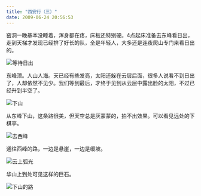 ```yaml
---
title: "西安行（三）"
date: 2009-06-24 20:56:53
---
```


窑洞一晚基本没睡着，浑身都在疼，床板还特别硬。4点起床准备去东峰看日出，走到天梯才发现已经排了好长的队，全是年轻人，大多还是连夜爬山专门来看日出的。 

![等待日出](../../../images/2009/e7ad89e5be85e697a5e587ba1.jpg "等待日出") 

东峰顶。人山人海。天已经有些发亮，太阳还躲在云层后面，很多人说看不到日出了，人却依然不见少。我们等到最后，才终于见到从云层中露出脸的太阳，不过已经升到半空了。 

![下山](../../../images/2009/e4b88be5b1b11.jpg "下山") 

从东峰下山，这条路很美，但天空总是灰蒙蒙的，拍不出效果。可以看见远处的下棋亭。 

![去西峰](../../../images/2009/e58ebbe8a5bfe5b3b0.jpg "去西峰") 

通往西峰的路，一边是悬崖，一边是缓坡。 

![云上弧光](../../../images/2009/e4ba91e4b88ae5bca7e58589.jpg "云上弧光") 

华山上到处可见这样的巨石。 

![下山的路](../../../images/2009/e4b88be5b1b1.jpg "下山的路")
